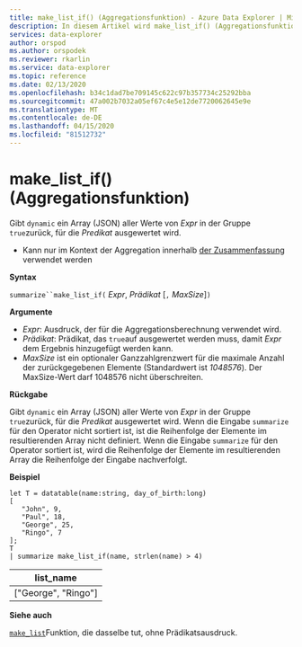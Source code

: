 ```yaml
---
title: make_list_if() (Aggregationsfunktion) - Azure Data Explorer | Microsoft Docs
description: In diesem Artikel wird make_list_if() (Aggregationsfunktion) in Azure Data Explorer beschrieben.
services: data-explorer
author: orspod
ms.author: orspodek
ms.reviewer: rkarlin
ms.service: data-explorer
ms.topic: reference
ms.date: 02/13/2020
ms.openlocfilehash: b34c1dad7be709145c622c97b357734c25292bba
ms.sourcegitcommit: 47a002b7032a05ef67c4e5e12de7720062645e9e
ms.translationtype: MT
ms.contentlocale: de-DE
ms.lasthandoff: 04/15/2020
ms.locfileid: "81512732"
---
```

# <a name="make_list_if-aggregation-function"></a>make_list_if() (Aggregationsfunktion)

Gibt `dynamic` ein Array (JSON) aller Werte von *Expr* in der Gruppe `true`zurück, für die *Predikat* ausgewertet wird.

* Kann nur im Kontext der Aggregation innerhalb [der Zusammenfassung](summarizeoperator.md) verwendet werden

**Syntax**

`summarize``make_list_if(` *Expr*, *Prädikat* [`,` *MaxSize*]`)`

**Argumente**

* *Expr*: Ausdruck, der für die Aggregationsberechnung verwendet wird.
* *Prädikat*: Prädikat, das `true`auf ausgewertet werden muss, damit *Expr* dem Ergebnis hinzugefügt werden kann.
* *MaxSize* ist ein optionaler Ganzzahlgrenzwert für die maximale Anzahl der zurückgegebenen Elemente (Standardwert ist *1048576*). Der MaxSize-Wert darf 1048576 nicht überschreiten.

**Rückgabe**

Gibt `dynamic` ein Array (JSON) aller Werte von *Expr* in der Gruppe `true`zurück, für die *Predikat* ausgewertet wird.
Wenn die Eingabe `summarize` für den Operator nicht sortiert ist, ist die Reihenfolge der Elemente im resultierenden Array nicht definiert.
Wenn die Eingabe `summarize` für den Operator sortiert ist, wird die Reihenfolge der Elemente im resultierenden Array die Reihenfolge der Eingabe nachverfolgt.

**Beispiel**

```kusto
let T = datatable(name:string, day_of_birth:long)
[
   "John", 9,
   "Paul", 18,
   "George", 25,
   "Ringo", 7
];
T
| summarize make_list_if(name, strlen(name) > 4)
```

|list_name|
|----|
|["George", "Ringo"]|

**Siehe auch**

[`make_list`](./makelist-aggfunction.md)Funktion, die dasselbe tut, ohne Prädikatsausdruck.